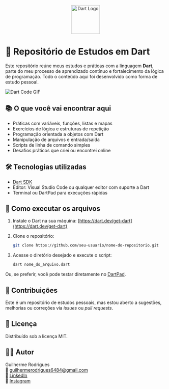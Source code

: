 <p align="center">
  <img src="https://upload.wikimedia.org/wikipedia/commons/7/7e/Dart-logo.png" alt="Dart Logo" width="90"/>
</p>

# 🎯 Repositório de Estudos em Dart

Este repositório reúne meus estudos e práticas com a linguagem **Dart**, parte do meu processo de aprendizado contínuo e fortalecimento da lógica de programação. Todo o conteúdo aqui foi desenvolvido como forma de estudo pessoal.

![Dart Code GIF](https://raw.githubusercontent.com/dart-lang/site-www/main/src/_assets/image/dartpad-intro.gif)

## 📚 O que você vai encontrar aqui

- Práticas com variáveis, funções, listas e mapas
- Exercícios de lógica e estruturas de repetição
- Programação orientada a objetos com Dart
- Manipulação de arquivos e entrada/saída
- Scripts de linha de comando simples
- Desafios práticos que criei ou encontrei online

## 🛠 Tecnologias utilizadas

- [Dart SDK](https://dart.dev/get-dart)
- Editor: Visual Studio Code ou qualquer editor com suporte a Dart
- Terminal ou DartPad para execuções rápidas

## 🚀 Como executar os arquivos

1. Instale o Dart na sua máquina:
   [https://dart.dev/get-dart](https://dart.dev/get-dart)

2. Clone o repositório:
   ```bash
   git clone https://github.com/seu-usuario/nome-do-repositorio.git
   ```

3. Acesse o diretório desejado e execute o script:
   ```bash
   dart nome_do_arquivo.dart
   ```

Ou, se preferir, você pode testar diretamente no [DartPad](https://dartpad.dev/).

## 🤝 Contribuições

Este é um repositório de estudos pessoais, mas estou aberto a sugestões, melhorias ou correções via _issues_ ou _pull requests_.

## 📄 Licença

Distribuído sob a licença MIT.

## 👨‍💻 Autor

Guilherme Rodrigues  
📧 guilhermerodrigues6484@gmail.com  
🔗 [LinkedIn](https://www.linkedin.com/in/gui-ccr-)  
📸 [Instagram](https://www.instagram.com/gui_ccr_/)
